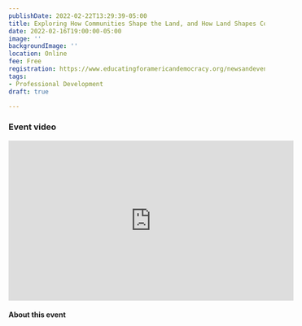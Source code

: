 ```yaml
---
publishDate: 2022-02-22T13:29:39-05:00
title: Exploring How Communities Shape the Land, and How Land Shapes Communities
date: 2022-02-16T19:00:00-05:00
image: ''
backgroundImage: ''
location: Online
fee: Free
registration: https://www.educatingforamericandemocracy.org/newsandevents/professional-development/#intro-series
tags:
- Professional Development
draft: true

---
```

### Event video 

<iframe width="560" height="315" src="https://www.youtube.com/embed/bIu4Pi42fHw" title="YouTube video player" frameborder="0" allow="accelerometer; autoplay; clipboard-write; encrypted-media; gyroscope; picture-in-picture" allowfullscreen></iframe>

#### About this event 